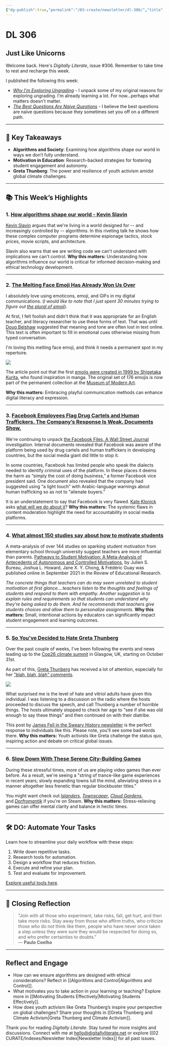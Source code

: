 ```yaml
---
{"dg-publish":true,"permalink":"/03-create/newsletter/dl-306/","title":"Just Like Unicorns","tags":["climate-change","facebook","greta","social-media"]}
---
```



# DL 306

## Just Like Unicorns

Welcome back. Here's _Digitally Literate_, issue #306. Remember to take time to rest and recharge this week.

I published the following this week:
- _[Why I'm Exploring Ungrading](https://wiobyrne.com/why-im-exploring-ungrading/)_ - I unpack some of my original reasons for exploring ungrading. I'm already learning a lot. For now...perhaps what matters doesn't matter.
- _[The Best Questions Are Naive Questions](https://wiobyrne.com/the-best-questions-are-naive-questions/)_ - I believe the best questions are naive questions because they sometimes set you off on a different path.

---

## 🔖 Key Takeaways

- **Algorithms and Society**: Examining how algorithms shape our world in ways we don’t fully understand.  
- **Motivation in Education**: Research-backed strategies for fostering student engagement and autonomy.  
- **Greta Thunberg**: The power and resilience of youth activism amidst global climate challenges.  

---

## 📚 This Week’s Highlights

### 1. **[How algorithms shape our world - Kevin Slavin](https://www.youtube.com/watch?v=ENWVRcMGDoU&t=3s)**  
[Kevin Slavin](https://about.me/slavin) argues that we're living in a world designed for -- and increasingly controlled by -- algorithms. In this riveting talk he shows how these complex computer programs determine espionage tactics, stock prices, movie scripts, and architecture.

Slavin also warns that we are writing code we can't understand with implications we can't control.
**Why this matters:** Understanding how algorithms influence our world is critical for informed decision-making and ethical technology development.

---

### 2. **[The Melting Face Emoji Has Already Won Us Over](https://www.nytimes.com/2021-09-29/style/melting-face-emoji-unicode.html)**  
I absolutely love using emoticons, emoji, and GIFs in my digital communications. (_I would like to note that I just spent 30 minutes trying to figure out [the plural of emoji](https://www.theatlantic.com/technology/archive/2016/01/whats-the-plural-of-emoji-emojis/422763/)_).

At first, I felt foolish and didn't think that it was appropriate for an English teacher, and literacy researcher to use these forms of text. That was until [Doug Belshaw](https://dougbelshaw.com/) suggested that meaning and tone are often lost in text online. This text is often important to fill in emotional cues otherwise missing from typed conversation.

I'm loving this melting face emoji, and think it needs a permanent spot in my repertoire.

![](images/29melting-face-emoji-jumbo.jpg)

The article point out that the first [emojis were created in 1999 by Shigetaka Kurita](https://www.cnn.com/style/article/emoji-shigetaka-kurita-standards-manual/index.html), who found inspiration in manga. The original set of 176 emojis is now part of the permanent collection at the [Museum of Modern Art](https://stories.moma.org/the-original-emoji-set-has-been-added-to-the-museum-of-modern-arts-collection-c6060e141f61).

**Why this matters:** Embracing playful communication methods can enhance digital literacy and expression.

---

### 3. **[Facebook Employees Flag Drug Cartels and Human Traffickers. The Company’s Response Is Weak, Documents Show.](https://www.wsj.com/articles/facebook-drug-cartels-human-traffickers-response-is-weak-documents-11631812953?mod=article_inline)**  
We're continuing to unpack [the Facebook Files, A Wall Street Journal](https://www.wsj.com/articles/the-facebook-files-11631713039?mod=bigtop-breadcrumb) investigation. Internal documents revealed that Facebook was aware of the platform being used by drug cartels and human traffickers in developing countries, but the social media giant did little to stop it.

In some countries, Facebook has limited people who speak the dialects needed to identify criminal uses of the platform. In these places it deems the harm as “simply the cost of doing business,” a former Facebook vice president said. One document also revealed that the company had suggested using “a light touch” with Arabic-language warnings about human trafficking so as not to “alienate buyers.”

It is an understatement to say that Facebook is very flawed. [Kate Klonick](https://kateklonick.com/) asks [what will we do about it](https://www.nytimes.com/2021-10-01/opinion/facebook-files-content-moderation-zuckerberg.html)?
**Why this matters:** The systemic flaws in content moderation highlight the need for accountability in social media platforms.

---

### 4. **[What almost 150 studies say about how to motivate students](https://hechingerreport.org/proof-points-what-almost-150-studies-say-about-how-to-motivate-students/)**  
A meta-analysis of over 144 studies on sparking student motivation from elementary school through university suggest teachers are more influential than parents. [Pathways to Student Motivation: A Meta-Analysis of Antecedents of Autonomous and Controlled Motivations](https://journals.sagepub.com/doi/epub/10.3102/00346543211042426), by Julien S. Bureau[](javascript:popRef\('corresp1-00346543211042426','','','aop'\))[](https://orcid.org/0000-0001-7105-2500), Joshua L. Howard, Jane X. Y. Chong, & Frédéric Guay was published online in September 2021 in the Review of Educational Research. 

_The concrete things that teachers can do may seem unrelated to student motivation at first glance....teachers listen to the thoughts and feelings of students and respond to them with empathy. Another suggestion is to explain rules and requirements so that students can understand why they’re being asked to do them. And he recommends that teachers give students choices and allow them to personalize assignments._
**Why this matters:** Small, intentional actions by educators can significantly impact student engagement and learning outcomes.

---

### 5. **[So You've Decided to Hate Greta Thunberg](https://jamesfell.substack.com/p/so-youve-decided-to-hate-greta-thunberg)**  
Over the past couple of weeks, I've been following the events and news leading up to the [Cop26 climate summit](https://ukcop26.org/) in Glasgow, UK, starting on October 31st.

As part of this, [Greta Thunberg](https://twitter.com/gretathunberg) has received a lot of attention, especially for her ["blah, blah, blah" comments](https://www.theguardian.com/environment/2021/sep/28/blah-greta-thunberg-leaders-climate-crisis-co2-emissions).

![](images/https%3A%2F%2Fbucketeer-e05bbc84-baa3-437e-9518-adb32be77984.s3.amazonaws.com%2Fpublic%2Fimages%2F6df6a7aa-e0c5-4db0-a694-e5de7919f6d3_2160x1440.jpeg)

What surprised me is the level of hate and vitriol adults have given this individual. I was listening to a discussion on the radio where the hosts proceeded to discuss the speech, and call Thunberg a number of horrible things. The hosts ultimately stopped to check her age to "see if she was old enough to say these things" and then continued on with their diatribe.

This post by [James Fell in the Sweary History newsletter](https://jamesfell.substack.com/) is the perfect response to individuals like this. Please note, you'll see some bad words there.
**Why this matters:** Youth activists like Greta challenge the status quo, inspiring action and debate on critical global issues.

---

### 6. **[Slow Down With These Serene City-Building Games](https://www.wired.com/story/serene-city-building-games-islanders-townscaper-cloud-gardens/)**  
During these stressful times, more of us are playing video games than ever before. As a result, we're seeing a "string of trance-like game experiences in recent years; slowly expanding towns lull the mind, alleviating stress in a manner altogether less frenetic than regular blockbuster titles."

You might want check out [_Islanders_](https://store.steampowered.com/app/1046030/ISLANDERS/), [_Townscaper_](https://store.steampowered.com/app/1291340/Townscaper/), [_Cloud Gardens_](https://store.steampowered.com/app/1372320/Cloud_Gardens/), and [_Dorfromantik_](https://store.steampowered.com/app/1455840/Dorfromantik/) if you're on Steam.
**Why this matters:** Stress-relieving games can offer mental clarity and balance in hectic times.

---

## 🛠️ DO: Automate Your Tasks  

Learn how to streamline your daily workflow with these steps:  

1. Write down repetitive tasks.  
2. Research tools for automation.  
3. Design a workflow that reduces friction.  
4. Execute and refine your plan.  
5. Test and evaluate for improvement.  

[Explore useful tools here](https://www.makeuseof.com/easily-automate-tasks-useful-tools/).

---

## 🌟 Closing Reflection  

> "Join with all those who experiment, take risks, fall, get hurt, and then take more risks. Stay away from those who affirm truths, who criticize those who do not think like them, people who have never once taken a step unless they were sure they would be respected for doing so, and who prefer certainties to doubts."  
> — **Paulo Coelho**

---

## Reflect and Engage

- How can we ensure algorithms are designed with ethical considerations? Reflect in [[Algorithms and Control\|Algorithms and Control]].  
- What motivates you to take action in your learning or teaching? Explore more in [[Motivating Students Effectively\|Motivating Students Effectively]].  
- How does youth activism like Greta Thunberg’s inspire your perspective on global challenges? Share your thoughts in [[Greta Thunberg and Climate Activism\|Greta Thunberg and Climate Activism]].  

Thank you for reading _Digitally Literate_. Stay tuned for more insights and discussions. Connect with me at [hello@digitallyliterate.net](mailto:hello@digitallyliterate.net) or explore [[02 CURATE/Indexes/Newsletter Index\|Newsletter Index]] for all past issues.
